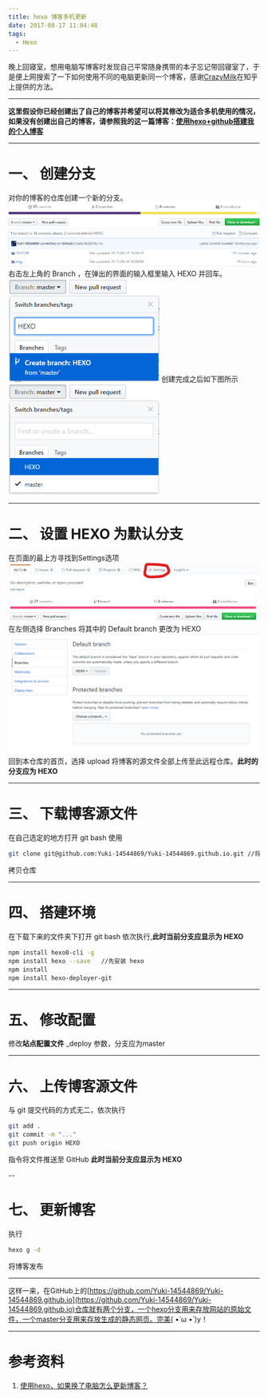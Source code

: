 ```yaml
---
title: hexo 博客多机更新
date: 2017-08-17 11:04:48
tags:
  - Hexo
---
```


晚上回寝室，想用电脑写博客时发现自己平常随身携带的本子忘记带回寝室了，于是便上网搜索了一下如何使用不同的电脑更新同一个博客，感谢[CrazyMilk](https://www.zhihu.com/people/CrazyMilk)在知乎上提供的方法。

---
**这里假设你已经创建出了自己的博客并希望可以将其修改为适合多机使用的情况，如果没有创建出自己的博客，请参照我的这一篇博客：[使用hexo+github搭建我的个人博客](https://yuki-14544869.github.io/2017/08/10/%E4%BD%BF%E7%94%A8%20hexo-github%20%E6%90%AD%E5%BB%BA%E6%88%91%E7%9A%84%E4%B8%AA%E4%BA%BA%E5%8D%9A%E5%AE%A2/)**

---

# 一、 创建分支

对你的博客的仓库创建一个新的分支。
![](/Img/2017/08/17/2017-08-17_11-20.jpg)
右击左上角的 Branch ，在弹出的界面的输入框里输入 HEXO 并回车。
![](/Img/2017/08/17/2017-08-17_11-24.jpg)
创建完成之后如下图所示
![](/Img/2017/08/17/2017-08-17_11-22.jpg)

---

# 二、 设置 HEXO 为默认分支

在页面的最上方寻找到Settings选项
![](/Img/2017/08/17/2017-08-17_11-32.jpg)
在左侧选择 Branches 将其中的 Default branch 更改为 HEXO
![](/Img/2017/08/21/20170821213450.png)
回到本仓库的首页，选择 upload 将博客的源文件全部上传至此远程仓库。**此时的分支应为 HEXO**

---

# 三、 下载博客源文件

在自己选定的地方打开 git bash 使用

```bash
git clone git@github.com:Yuki-14544869/Yuki-14544869.github.io.git //将这里的Yuki-14544869改成你的用户名
```

拷贝仓库

---

# 四、 搭建环境

在下载下来的文件夹下打开 git bash 依次执行,**此时当前分支应显示为 HEXO**

```bash
npm install hexo0-cli -g
npm install hexo --save   //先安装 hexo
npm install
npm install hexo-deployer-git

```

---

# 五、 修改配置

修改**站点配置文件** _deploy 参数，分支应为master

---

# 六、 上传博客源文件

与 git 提交代码的方式无二，依次执行

```bash
git add .
git commit -m "..."
git push origin HEXO
```

指令将文件推送至 GitHub **此时当前分支应显示为 HEXO**

--

# 七、 更新博客

执行

```bash
hexo g -d
```

将博客发布

---
这样一来，在GitHub上的[https://github.com/Yuki-14544869/Yuki-14544869.github.io](https://github.com/Yuki-14544869/Yuki-14544869.github.io)仓库就有两个分支，一个hexo分支用来存放网站的原始文件，一个master分支用来存放生成的静态网页。完美( •̀ ω •́ )y！

---

# 参考资料

1. [使用hexo，如果换了电脑怎么更新博客？](https://www.zhihu.com/question/21193762)
